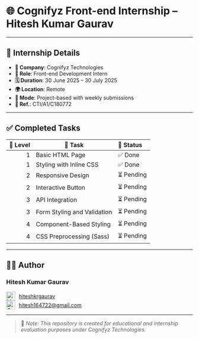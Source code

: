 # 🌐 Cognifyz Front-end Internship – Hitesh Kumar Gaurav

---

## 📌 Internship Details

- **🏢 Company**: Cognifyz Technologies  
- **💼 Role**: Front-end Development Intern  
- **🗓️ Duration**: 30 June 2025 – 30 July 2025  
- **🌍 Location**: Remote  
- **📝 Mode**: Project-based with weekly submissions  
- **🧾 Ref.**: CTI/A1/C180772  

---

## ✅ Completed Tasks

| 📶 Level | 🧠 Task                            | 🚀 Status |
|---------:|-----------------------------------|:----------|
| 1        | Basic HTML Page                   | ✅ Done |
| 1        | Styling with Inline CSS           | ✅ Done |
| 2        | Responsive Design                 | ⏳ Pending |
| 2        | Interactive Button                | ⏳ Pending |
| 3        | API Integration                   | ⏳ Pending |
| 3        | Form Styling and Validation       | ⏳ Pending |
| 4        | Component-Based Styling           | ⏳ Pending |
| 4        | CSS Preprocessing (Sass)          | ⏳ Pending |

---

## 🧑‍💻 Author

### **Hitesh Kumar Gaurav**

<div style="display: flex; align-items: center; gap: 10px;">
  <img src="https://skillicons.dev/icons?i=linkedin" height="24" alt="LinkedIn"/>
  <a href="https://www.linkedin.com/in/hiteshkrgaurav/" target="_blank">
    hiteshkrgaurav
  </a>
</div>


<div style="display: flex; align-items: center; gap: 10px;">
  <img src="https://skillicons.dev/icons?i=gmail" height="24" alt="Gmail"/>
  <a href="https://mail.google.com/mail/?view=cm&to=hitesh164722@gmail.com" target="_blank">
    hitesh164722@gmail.com
  </a>
</div>


---

> 📌 *Note: This repository is created for educational and internship evaluation purposes under Cognifyz Technologies.*
